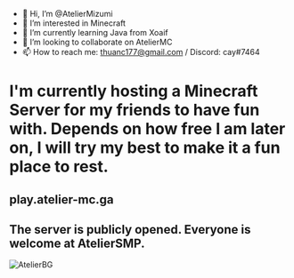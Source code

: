 - 👋 Hi, I’m @AtelierMizumi
- 👀 I’m interested in Minecraft
- 🌱 I’m currently learning Java from Xoaif
- 💞️ I’m looking to collaborate on AtelierMC
- 📫 How to reach me: thuanc177@gmail.com / Discord: cay#7464

# I'm currently hosting a Minecraft Server for my friends to have fun with. Depends on how free I am later on, I will try my best to make it a fun place to rest.

## play.atelier-mc.ga

## The server is publicly opened. Everyone is welcome at AtelierSMP.

![AtelierBG](https://i.imgur.com/U7g4vop.jpeg)

<!---
AtelierMizumi/AtelierMizumi is a ✨ special ✨ repository because its `README.md` (this file) appears on your GitHub profile.
You can click the Preview link to take a look at your changes.
--->

